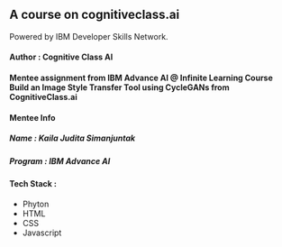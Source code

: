 ## A course on cognitiveclass.ai
Powered by IBM Developer Skills Network.
#### Author : Cognitive Class AI
#### Mentee assignment from IBM Advance AI @ Infinite Learning Course Build an Image Style Transfer Tool using CycleGANs  from CognitiveClass.ai
#### Mentee Info
##### Name : Kaila Judita Simanjuntak
##### Program : IBM Advance AI
#### Tech Stack :
- Phyton
- HTML
- CSS
- Javascript
